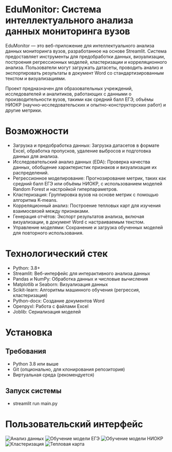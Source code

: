 # EduMonitor: Система интеллектуального анализа данных мониторинга вузов
EduMonitor — это веб-приложение для интеллектуального анализа данных мониторинга вузов, разработанное на основе Streamlit. Система предоставляет инструменты для предобработки данных, визуализации, построения регрессионных моделей, кластеризации и корреляционного анализа. Пользователи могут загружать датасеты, проводить анализ и экспортировать результаты в документ Word со стандартизированным текстом и визуализациями.

Проект предназначен для образовательных учреждений, исследователей и аналитиков, работающих с данными о производительности вузов, такими как средний балл ЕГЭ, объёмы НИОКР (научно-исследовательских и опытно-конструкторских работ) и другие метрики.

# Возможности
- Загрузка и предобработка данных: Загрузка датасетов в формате Excel, обработка пропусков, удаление выбросов и подготовка данных для анализа.
- Исследовательский анализ данных (EDA): Проверка качества данных, обобщение характеристик признаков и визуализация их распределений.
- Регрессионное моделирование: Прогнозирование метрик, таких как средний балл ЕГЭ или объёмы НИОКР, с использованием моделей Random Forest и настройкой гиперпараметров.
- Кластеризация: Группировка вузов на основе метрик с помощью алгоритма K-means.
- Корреляционный анализ: Построение тепловых карт для изучения взаимосвязей между признаками.
- Генерация отчётов: Экспорт результатов анализа, включая визуализации, в документ Word с настраиваемым текстом.
- Управление моделями: Сохранение и загрузка обученных моделей для повторного использования.
# Технологический стек
- Python: 3.8+
- Streamlit: Веб-интерфейс для интерактивного анализа данных
- Pandas и NumPy: Обработка данных и числовые вычисления
- Matplotlib и Seaborn: Визуализация данных
- Scikit-learn: Алгоритмы машинного обучения (регрессия, кластеризация)
- Python-docx: Создание документов Word
- Openpyxl: Работа с файлами Excel
- Joblib: Сериализация моделей
# Установка
## Требования
- Python 3.8 или выше
- Git (опционально, для клонирования репозитория)
- Виртуальная среда (рекомендуется)
## Запуск системы
- streamlit run main.py



# Пользовательский интерфейс
![Анализ данных](https://github.com/user-attachments/assets/8f056f3b-ad65-4430-9428-5afdc46c7f59)
![Обучение модели ЕГЭ](https://github.com/user-attachments/assets/51f32cf9-2684-49d7-b013-5e6c0a8e0fa5)
![Обучение модели НИОКР](https://github.com/user-attachments/assets/b3688f88-85b6-4f98-b200-d2368395014c)
![Кластеризация](https://github.com/user-attachments/assets/a4088da4-9d5e-4025-891e-c3603f945a1e)
![Тепловая карта](https://github.com/user-attachments/assets/0b4e29a4-3e7b-498c-b6c9-f0ba74328835)

